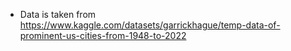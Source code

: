 - Data is taken from https://www.kaggle.com/datasets/garrickhague/temp-data-of-prominent-us-cities-from-1948-to-2022